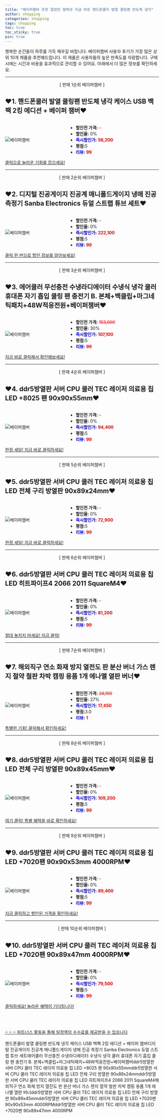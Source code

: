 ```yaml
---
title: "베이퍼챔버 추천 깔끔한 컬렉션 지금 바로 핸드폰쿨러 발열 쿨링팬 반도체 냉각"
author: shopping
categories: shopping
tags: shopping
toc: true
toc_sticky: true
pin: true
---
```

행복한 순간들이 하루를 가득 채우길 바랍니다.  베이퍼챔버 사용자 후기가 가장 많은 상위 10개 제품을 추천해드립니다. 이 제품은 사용자들의 높은 만족도를 자랑합니다. 구매시에는 시간과 비용을 효과적으로 관리할 수 있어요. 아래에서 더 많은 정보를 확인하세요.

---
<p class="toplist" style="margin: 0 auto; display: block; width: fit-content;">[ 판매 1순위 베이퍼챔버 ]</p>

<h2><strong>❤️1. 핸드폰쿨러 발열 쿨링팬 반도체 냉각 케이스 USB 백팩 2킹 에디션 + 베이퍼 챔버❤️</strong></h2>

<div style="display: flex; align-items: center;">
    <div style="flex: 0.4;">
        <img src="https://thumbnail7.coupangcdn.com/thumbnails/remote/230x230ex/image/vendor_inventory/71de/07514ae1a6d83edf56747afa47f6b001feeed87ea0899dc8b8424d5d1fec.jpg" alt="베이퍼챔버" style="max-width: 100%;">
    </div>
    <div style="flex: 0.6; margin-left: 10px;">
        <ul>
            <li><strong>할인전 가격:</strong> <del style="color: red;">-</del></li>
            <li><strong>할인율:</strong> 0%</li>
            <li><span style='color:blue'><strong>즉시할인가:</strong></span> <span style='color:red'><strong>58,200</strong></span></li>
            <li><strong>평점:</strong>5</li>
            <li><span style='color:blue'><strong>리뷰:</strong></span> <span style='color:red'><strong>99</strong></span></li>
        </ul>
    </div>
</div>
<div class="center">
    <a href="https://William4Davisa.github.io?lptag=AF9450613&subid=githubio&pageKey=7697533289&traceid=V0-153&itemId=20600513994&vendorItemId=87675247522" class="myButton">
        클릭으로 놀라운 기회를 잡으세요!
    </a>
</div>


---
<p class="toplist" style="margin: 0 auto; display: block; width: fit-content;">[ 판매 2순위 베이퍼챔버 ]</p>

<h2><strong>❤️2. 디지털 진공게이지 진공계 매니폴드게이지 냉매 진공 측정기 Sanba Electronics 듀얼 스트랩 튜브 세트❤️</strong></h2>

<div style="display: flex; align-items: center;">
    <div style="flex: 0.4;">
        <img src="https://thumbnail8.coupangcdn.com/thumbnails/remote/230x230ex/image/vendor_inventory/ce43/d7aca40bfd374817e9e5db4a19fdd21372cbdc9d0ef323934ca8cf1bdb86.jpg" alt="베이퍼챔버" style="max-width: 100%;">
    </div>
    <div style="flex: 0.6; margin-left: 10px;">
        <ul>
            <li><strong>할인전 가격:</strong> <del style="color: red;">-</del></li>
            <li><strong>할인율:</strong> 0%</li>
            <li><span style='color:blue'><strong>즉시할인가:</strong></span> <span style='color:red'><strong>222,100</strong></span></li>
            <li><strong>평점:</strong>5</li>
            <li><span style='color:blue'><strong>리뷰:</strong></span> <span style='color:red'><strong>99</strong></span></li>
        </ul>
    </div>
</div>
<div class="center">
    <a href="https://William4Davisa.github.io?lptag=AF9450613&subid=githubio&pageKey=7935626832&traceid=V0-153&itemId=21843145859&vendorItemId=88891457093" class="myButton">
        클릭 한 번으로 할인 정보를 알아보세요!
    </a>
</div>


---
<p class="toplist" style="margin: 0 auto; display: block; width: fit-content;">[ 판매 3순위 베이퍼챔버 ]</p>

<h2><strong>❤️3. 에어쿨러 무선충전 수냉라디에이터 수냉식 냉각 쿨러 휴대폰 자기 흡입 쿨링 팬 충전기 B. 본체+백클립+마그네틱패치+48W적응전원+베이퍼챔버❤️</strong></h2>

<div style="display: flex; align-items: center;">
    <div style="flex: 0.4;">
        <img src="https://thumbnail9.coupangcdn.com/thumbnails/remote/230x230ex/image/vendor_inventory/59ca/0fb35e95a957bcb75e7981efb6ce43fe1e815ff5cd3b7d7ac161cc706118.jpg" alt="베이퍼챔버" style="max-width: 100%;">
    </div>
    <div style="flex: 0.6; margin-left: 10px;">
        <ul>
            <li><strong>할인전 가격:</strong> <del style="color: red;">153,000</del></li>
            <li><strong>할인율:</strong> 30%</li>
            <li><span style='color:blue'><strong>즉시할인가:</strong></span> <span style='color:red'><strong>107,100</strong></span></li>
            <li><strong>평점:</strong>5</li>
            <li><span style='color:blue'><strong>리뷰:</strong></span> <span style='color:red'><strong>99</strong></span></li>
        </ul>
    </div>
</div>
<div class="center">
    <a href="https://William4Davisa.github.io?lptag=AF9450613&subid=githubio&pageKey=8153178863&traceid=V0-153&itemId=23211021069&vendorItemId=90243537264" class="myButton">
        지금 바로 클릭해서 확인해보세요!
    </a>
</div>


---
<p class="toplist" style="margin: 0 auto; display: block; width: fit-content;">[ 판매 4순위 베이퍼챔버 ]</p>

<h2><strong>❤️4. ddr5방열판 서버 CPU 쿨러 TEC 레이저 의료용 칩 LED +8025 팬 90x90x55mm❤️</strong></h2>

<div style="display: flex; align-items: center;">
    <div style="flex: 0.4;">
        <img src="https://thumbnail8.coupangcdn.com/thumbnails/remote/230x230ex/image/vendor_inventory/8eee/620650dff902f205f57d1f2e0ce88346fc77aa098b07bfa6fd3f16b50271.jpg" alt="베이퍼챔버" style="max-width: 100%;">
    </div>
    <div style="flex: 0.6; margin-left: 10px;">
        <ul>
            <li><strong>할인전 가격:</strong> <del style="color: red;">-</del></li>
            <li><strong>할인율:</strong> 0%</li>
            <li><span style='color:blue'><strong>즉시할인가:</strong></span> <span style='color:red'><strong>94,400</strong></span></li>
            <li><strong>평점:</strong>5</li>
            <li><span style='color:blue'><strong>리뷰:</strong></span> <span style='color:red'><strong>99</strong></span></li>
        </ul>
    </div>
</div>
<div class="center">
    <a href="https://William4Davisa.github.io?lptag=AF9450613&subid=githubio&pageKey=7983837394&traceid=V0-153&itemId=22167310078&vendorItemId=89213775391" class="myButton">
        한정 세일! 지금 바로 클릭하세요!
    </a>
</div>


---
<p class="toplist" style="margin: 0 auto; display: block; width: fit-content;">[ 판매 5순위 베이퍼챔버 ]</p>

<h2><strong>❤️5. ddr5방열판 서버 CPU 쿨러 TEC 레이저 의료용 칩 LED 전체 구리 방열판 90x89x24mm❤️</strong></h2>

<div style="display: flex; align-items: center;">
    <div style="flex: 0.4;">
        <img src="https://thumbnail8.coupangcdn.com/thumbnails/remote/230x230ex/image/vendor_inventory/8eee/620650dff902f205f57d1f2e0ce88346fc77aa098b07bfa6fd3f16b50271.jpg" alt="베이퍼챔버" style="max-width: 100%;">
    </div>
    <div style="flex: 0.6; margin-left: 10px;">
        <ul>
            <li><strong>할인전 가격:</strong> <del style="color: red;">-</del></li>
            <li><strong>할인율:</strong> 0%</li>
            <li><span style='color:blue'><strong>즉시할인가:</strong></span> <span style='color:red'><strong>72,900</strong></span></li>
            <li><strong>평점:</strong>5</li>
            <li><span style='color:blue'><strong>리뷰:</strong></span> <span style='color:red'><strong>99</strong></span></li>
        </ul>
    </div>
</div>
<div class="center">
    <a href="https://William4Davisa.github.io?lptag=AF9450613&subid=githubio&pageKey=7983837394&traceid=V0-153&itemId=22167310074&vendorItemId=89213775350" class="myButton">
        한정 세일! 지금 바로 클릭하세요!
    </a>
</div>


---
<p class="toplist" style="margin: 0 auto; display: block; width: fit-content;">[ 판매 6순위 베이퍼챔버 ]</p>

<h2><strong>❤️6. ddr5방열판 서버 CPU 쿨러 TEC 레이저 의료용 칩 LED 히트파이프4 2066 2011 SquareM4❤️</strong></h2>

<div style="display: flex; align-items: center;">
    <div style="flex: 0.4;">
        <img src="https://thumbnail8.coupangcdn.com/thumbnails/remote/230x230ex/image/vendor_inventory/8eee/620650dff902f205f57d1f2e0ce88346fc77aa098b07bfa6fd3f16b50271.jpg" alt="베이퍼챔버" style="max-width: 100%;">
    </div>
    <div style="flex: 0.6; margin-left: 10px;">
        <ul>
            <li><strong>할인전 가격:</strong> <del style="color: red;">-</del></li>
            <li><strong>할인율:</strong> 0%</li>
            <li><span style='color:blue'><strong>즉시할인가:</strong></span> <span style='color:red'><strong>81,200</strong></span></li>
            <li><strong>평점:</strong>5</li>
            <li><span style='color:blue'><strong>리뷰:</strong></span> <span style='color:red'><strong>99</strong></span></li>
        </ul>
    </div>
</div>
<div class="center">
    <a href="https://William4Davisa.github.io?lptag=AF9450613&subid=githubio&pageKey=7983837394&traceid=V0-153&itemId=22167310082&vendorItemId=89213775442" class="myButton">
        절대 놓치지 마세요! 지금 클릭!
    </a>
</div>


---
<p class="toplist" style="margin: 0 auto; display: block; width: fit-content;">[ 판매 7순위 베이퍼챔버 ]</p>

<h2><strong>❤️7. 해외직구 연소 화재 방지 열전도 판 분산 버너 가스 렌지 절약 철판 차박 캠핑 용품 1개 에나멜 열판 버너❤️</strong></h2>

<div style="display: flex; align-items: center;">
    <div style="flex: 0.4;">
        <img src="https://thumbnail6.coupangcdn.com/thumbnails/remote/230x230ex/image/vendor_inventory/335a/b55cb3302268015063e4553946fd4dcf87194af8f8e33f742884a5cdea02.jpg" alt="베이퍼챔버" style="max-width: 100%;">
    </div>
    <div style="flex: 0.6; margin-left: 10px;">
        <ul>
            <li><strong>할인전 가격:</strong> <del style="color: red;">24,100</del></li>
            <li><strong>할인율:</strong> 27%</li>
            <li><span style='color:blue'><strong>즉시할인가:</strong></span> <span style='color:red'><strong>17,450</strong></span></li>
            <li><strong>평점:</strong>3.0</li>
            <li><span style='color:blue'><strong>리뷰:</strong></span> <span style='color:red'><strong>1</strong></span></li>
        </ul>
    </div>
</div>
<div class="center">
    <a href="https://William4Davisa.github.io?lptag=AF9450613&subid=githubio&pageKey=5058402694&traceid=V0-153&itemId=6827259594&vendorItemId=74119891116" class="myButton">
        특별한 기회! 클릭해서 확인하세요!
    </a>
</div>


---
<p class="toplist" style="margin: 0 auto; display: block; width: fit-content;">[ 판매 8순위 베이퍼챔버 ]</p>

<h2><strong>❤️8. ddr5방열판 서버 CPU 쿨러 TEC 레이저 의료용 칩 LED 전체 구리 방열판 90x89x45mm❤️</strong></h2>

<div style="display: flex; align-items: center;">
    <div style="flex: 0.4;">
        <img src="https://thumbnail8.coupangcdn.com/thumbnails/remote/230x230ex/image/vendor_inventory/8eee/620650dff902f205f57d1f2e0ce88346fc77aa098b07bfa6fd3f16b50271.jpg" alt="베이퍼챔버" style="max-width: 100%;">
    </div>
    <div style="flex: 0.6; margin-left: 10px;">
        <ul>
            <li><strong>할인전 가격:</strong> <del style="color: red;">-</del></li>
            <li><strong>할인율:</strong> 0%</li>
            <li><span style='color:blue'><strong>즉시할인가:</strong></span> <span style='color:red'><strong>109,200</strong></span></li>
            <li><strong>평점:</strong>5</li>
            <li><span style='color:blue'><strong>리뷰:</strong></span> <span style='color:red'><strong>99</strong></span></li>
        </ul>
    </div>
</div>
<div class="center">
    <a href="https://William4Davisa.github.io?lptag=AF9450613&subid=githubio&pageKey=7983837394&traceid=V0-153&itemId=22167310077&vendorItemId=89213775384" class="myButton">
        여기 클릭! 특별 혜택을 바로 확인하세요!
    </a>
</div>


---
<p class="toplist" style="margin: 0 auto; display: block; width: fit-content;">[ 판매 9순위 베이퍼챔버 ]</p>

<h2><strong>❤️9. ddr5방열판 서버 CPU 쿨러 TEC 레이저 의료용 칩 LED +7020팬 90x90x53mm 4000RPM❤️</strong></h2>

<div style="display: flex; align-items: center;">
    <div style="flex: 0.4;">
        <img src="https://thumbnail8.coupangcdn.com/thumbnails/remote/230x230ex/image/vendor_inventory/8eee/620650dff902f205f57d1f2e0ce88346fc77aa098b07bfa6fd3f16b50271.jpg" alt="베이퍼챔버" style="max-width: 100%;">
    </div>
    <div style="flex: 0.6; margin-left: 10px;">
        <ul>
            <li><strong>할인전 가격:</strong> <del style="color: red;">-</del></li>
            <li><strong>할인율:</strong> 0%</li>
            <li><span style='color:blue'><strong>즉시할인가:</strong></span> <span style='color:red'><strong>89,400</strong></span></li>
            <li><strong>평점:</strong>5</li>
            <li><span style='color:blue'><strong>리뷰:</strong></span> <span style='color:red'><strong>99</strong></span></li>
        </ul>
    </div>
</div>
<div class="center">
    <a href="https://William4Davisa.github.io?lptag=AF9450613&subid=githubio&pageKey=7983837394&traceid=V0-153&itemId=22167310080&vendorItemId=89213775417" class="myButton">
        지금 클릭하고 할인된 가격을 확인하세요!
    </a>
</div>


---
<p class="toplist" style="margin: 0 auto; display: block; width: fit-content;">[ 판매 10순위 베이퍼챔버 ]</p>

<h2><strong>❤️10. ddr5방열판 서버 CPU 쿨러 TEC 레이저 의료용 칩 LED +7020팬 90x89x47mm 4000RPM❤️</strong></h2>

<div style="display: flex; align-items: center;">
    <div style="flex: 0.4;">
        <img src="https://thumbnail8.coupangcdn.com/thumbnails/remote/230x230ex/image/vendor_inventory/8eee/620650dff902f205f57d1f2e0ce88346fc77aa098b07bfa6fd3f16b50271.jpg" alt="베이퍼챔버" style="max-width: 100%;">
    </div>
    <div style="flex: 0.6; margin-left: 10px;">
        <ul>
            <li><strong>할인전 가격:</strong> <del style="color: red;">-</del></li>
            <li><strong>할인율:</strong> 0%</li>
            <li><span style='color:blue'><strong>즉시할인가:</strong></span> <span style='color:red'><strong>79,500</strong></span></li>
            <li><strong>평점:</strong>5</li>
            <li><span style='color:blue'><strong>리뷰:</strong></span> <span style='color:red'><strong>99</strong></span></li>
        </ul>
    </div>
</div>
<div class="center">
    <a href="https://William4Davisa.github.io?lptag=AF9450613&subid=githubio&pageKey=7983837394&traceid=V0-153&itemId=22167310076&vendorItemId=89213775373" class="myButton">
        클릭하세요! 놀라운 혜택이 기다립니다!
    </a>
</div>

<br><br><br>[💦 💦 💦 파트너스 활동을 통해 일정액의 수수료를 제공받을 수 있습니다](https://link.coupang.com/a/bcpT2c)<br><br>핸드폰쿨러 발열 쿨링팬 반도체 냉각 케이스 USB 백팩 2킹 에디션 + 베이퍼 챔버디지털 진공게이지 진공계 매니폴드게이지 냉매 진공 측정기 Sanba Electronics 듀얼 스트랩 튜브 세트에어쿨러 무선충전 수냉라디에이터 수냉식 냉각 쿨러 휴대폰 자기 흡입 쿨링 팬 충전기 B. 본체+백클립+마그네틱패치+48W적응전원+베이퍼챔버ddr5방열판 서버 CPU 쿨러 TEC 레이저 의료용 칩 LED +8025 팬 90x90x55mmddr5방열판 서버 CPU 쿨러 TEC 레이저 의료용 칩 LED 전체 구리 방열판 90x89x24mmddr5방열판 서버 CPU 쿨러 TEC 레이저 의료용 칩 LED 히트파이프4 2066 2011 SquareM4해외직구 연소 화재 방지 열전도 판 분산 버너 가스 렌지 절약 철판 차박 캠핑 용품 1개 에나멜 열판 버너ddr5방열판 서버 CPU 쿨러 TEC 레이저 의료용 칩 LED 전체 구리 방열판 90x89x45mmddr5방열판 서버 CPU 쿨러 TEC 레이저 의료용 칩 LED +7020팬 90x90x53mm 4000RPMddr5방열판 서버 CPU 쿨러 TEC 레이저 의료용 칩 LED +7020팬 90x89x47mm 4000RPM